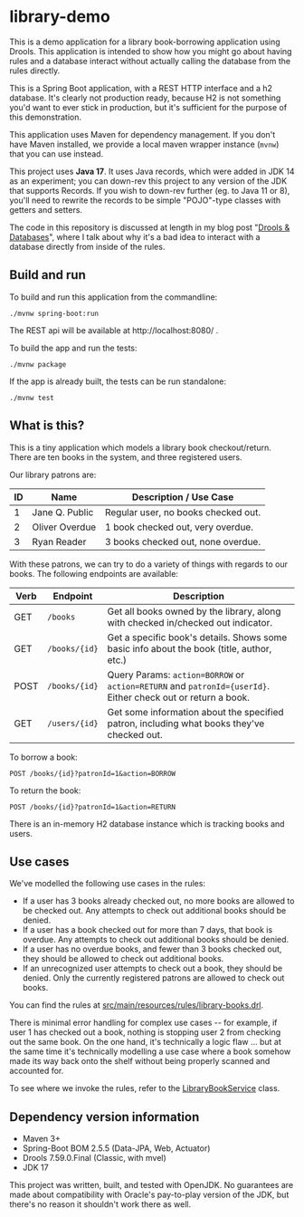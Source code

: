 # library-demo

This is a demo application for a library book-borrowing application using Drools. This application is intended to show
how you might go about having rules and a database interact without actually calling the database from the rules 
directly.

This is a Spring Boot application, with a REST HTTP interface and a h2 database. It's clearly not production ready, 
because H2 is not something you'd want to ever stick in production, but it's sufficient for the purpose of this 
demonstration.

This application uses Maven for dependency management. If you don't have Maven installed, we provide a local maven 
wrapper instance (`mvnw`) that you can use instead.

This project uses **Java 17**. It uses Java records, which were added in JDK 14 as an experiment; you can down-rev this 
project to any version of the JDK that supports Records. If you wish to down-rev further (eg. to Java 11 or 8), you'll 
need to rewrite the records to be simple "POJO"-type classes with getters and setters.  

The code in this repository is discussed at length in my blog post 
"[Drools & Databases](https://dev.to/roddy/drools-databases-part-3-the-solution-3j8g)", where I talk about why it's a
bad idea to interact with a database directly from inside of the rules.

## Build and run

To build and run this application from the commandline:

```
./mvnw spring-boot:run
```

The REST api will be available at http://localhost:8080/ .

To build the app and run the tests:

```
./mvnw package
```

If the app is already built, the tests can be run standalone:

```
./mvnw test
```

## What is this?

This is a tiny application which models a library book checkout/return. There are ten books in the system, and three 
registered users.

Our library patrons are:

| ID | Name           | Description / Use Case              |
|----|----------------|-------------------------------------|
| 1  | Jane Q. Public | Regular user, no books checked out. |
| 2  | Oliver Overdue | 1 book checked out, very overdue.   |
| 3  | Ryan Reader    | 3 books checked out, none overdue.  |

With these patrons, we can try to do a variety of things with regards to our books. The following endpoints are 
available:

| Verb | Endpoint      | Description                                                                                                  |
|------|---------------|--------------------------------------------------------------------------------------------------------------|
| GET  | `/books`      | Get all books owned by the library, along with checked in/checked out indicator.                             |
| GET  | `/books/{id}` | Get a specific book's details. Shows some basic info about the book (title, author, etc.)                    |
| POST | `/books/{id}` | Query Params: `action=BORROW` or `action=RETURN` and `patronId={userId}`. Either check out or return a book. |
| GET  | `/users/{id}` | Get some information about the specified patron, including what books they've checked out.                   |

To borrow a book:
```
POST /books/{id}?patronId=1&action=BORROW
```

To return the book:
```
POST /books/{id}?patronId=1&action=RETURN
```

There is an in-memory H2 database instance which is tracking books and users.

## Use cases

We've modelled the following use cases in the rules:

* If a user has 3 books already checked out, no more books are allowed to be checked out. Any attempts to check out 
  additional books should be denied.
* If a user has a book checked out for more than 7 days, that book is overdue. Any attempts to check out additional 
  books should be denied.
* If a user has no overdue books, and fewer than 3 books checked out, they should be allowed to check out additional 
  books.
* If an unrecognized user attempts to check out a book, they should be denied. Only the currently registered patrons are
  allowed to check out books.

You can find the rules at [src/main/resources/rules/library-books.drl](./src/main/resources/rules/library-books.drl).

There is minimal error handling for complex use cases -- for example, if user 1 has checked out a book, nothing is 
stopping user 2 from checking out the same book. On the one hand, it's technically a logic flaw ... but at the same time
it's technically modelling a use case where a book somehow made its way back onto the shelf without being properly
scanned and accounted for.

To see where we invoke the rules, refer to the 
[LibraryBookService](./src/main/java/app/roddy/librarydemo/LibraryBookService.java) class.

## Dependency version information

* Maven 3+
* Spring-Boot BOM 2.5.5 (Data-JPA, Web, Actuator)
* Drools 7.59.0.Final (Classic, with mvel)
* JDK 17

This project was written, built, and tested with OpenJDK. No guarantees are made about compatibility with Oracle's 
pay-to-play version of the JDK, but there's no reason it shouldn't work there as well. 